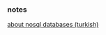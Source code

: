 ### notes

[about nosql databases (turkish)](https://medium.com/@kriptonit/nosql-veritabanlar%C4%B1-hakk%C4%B1nda-a6d79b7825ad)

